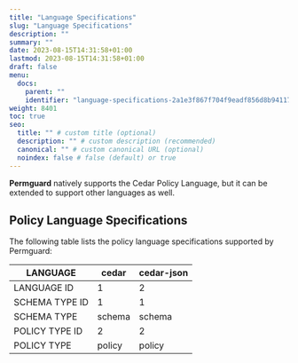 ```yaml
---
title: "Language Specifications"
slug: "Language Specifications"
description: ""
summary: ""
date: 2023-08-15T14:31:58+01:00
lastmod: 2023-08-15T14:31:58+01:00
draft: false
menu:
  docs:
    parent: ""
    identifier: "language-specifications-2a1e3f867f704f9eadf856d8b94117d7"
weight: 8401
toc: true
seo:
  title: "" # custom title (optional)
  description: "" # custom description (recommended)
  canonical: "" # custom canonical URL (optional)
  noindex: false # false (default) or true
---
```


**Permguard** natively supports the Cedar Policy Language, but it can be extended to support other languages as well.

## Policy Language Specifications

The following table lists the policy language specifications supported by Permguard:

| LANGUAGE       | cedar  | cedar-json |
|----------------|--------|------------|
| LANGUAGE ID    | 1      | 2          |
| SCHEMA TYPE ID | 1      | 1          |
| SCHEMA TYPE    | schema | schema     |
| POLICY TYPE ID | 2      | 2          |
| POLICY TYPE    | policy | policy     |
